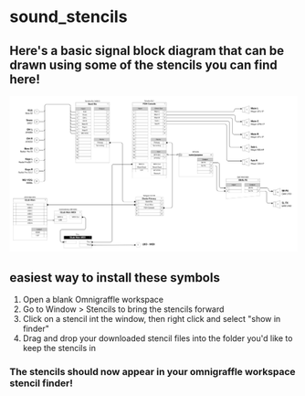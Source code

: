 # sound_stencils

## Here's a basic signal block diagram that can be drawn using some of the stencils you can find here!
![sbd display](/img/sbd_display.png)
 
## easiest way to install these symbols
1. Open a blank Omnigraffle workspace
2. Go to Window > Stencils to bring the stencils forward
3. Click on a stencil int the window, then right click and select "show in finder"
4. Drag and drop your downloaded stencil files into the folder you'd like to keep the stencils in

### The stencils should now appear in your omnigraffle workspace stencil finder!

